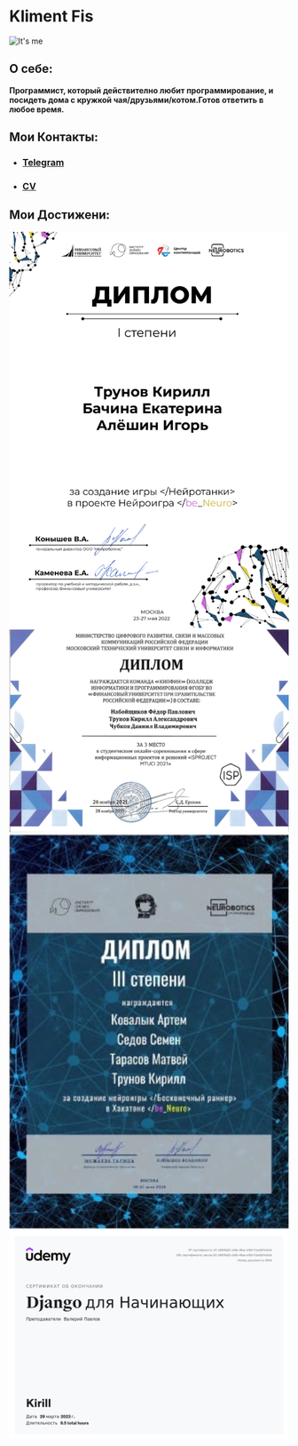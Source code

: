 # Kliment Fis

![It's me](https://i.pinimg.com/originals/68/6e/46/686e46b6844be0b1ee41d2f493a3f328.jpg)

## О себе:
**Программист, который действително любит программирование, и посидеть дома с кружкой чая/друзьями/котом.Готов ответить в любое время.**

## Мои Контакты:
- ### [Telegram](http://t.me/KlimentFis)
- ### [CV](https://hh.ru/resume/aed9097bff088a6ee40039ed1f3871554d344e)

## Мои Достижени:
![](Ляяяяггушки.jpg)
![](Диплом.jpg)
![](Диплом.png)
![](Django_сертификат.jpg)